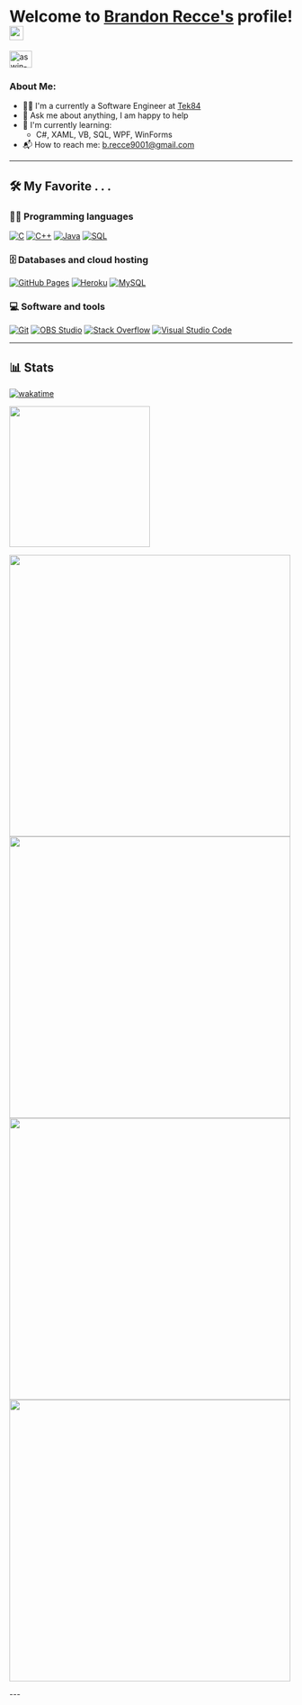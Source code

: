# Welcome to [Brandon Recce's](https://brandonrecce.com/) profile! <img src="https://media.giphy.com/media/hvRJCLFzcasrR4ia7z/giphy.gif" width="25px"></a>

<a href="https://www.linkedin.com/in/brandon-recce/" target="_blank" rel="noreferrer noopener"><img align="center" src="https://raw.githubusercontent.com/rahuldkjain/github-profile-readme-generator/master/src/images/icons/Social/linked-in-alt.svg" alt="aswin-barath" height="30" width="40" /></a>
&nbsp;

### About Me:

- 👨‍🎓 I'm a currently a Software Engineer at [Tek84](https://www.tek84.com/)
- 💬 Ask me about anything, I am happy to help
- 🌱 I'm currently learning:
  - C#, XAML, VB, SQL, WPF, WinForms
- 📬 How to reach me: [b.recce9001@gmail.com](mailto:b.recce9001@gmail.com)

---

## 🛠️ My Favorite . . .

### 👨‍💻 Programming languages

<p>
    <a href="#"><img alt="C" src="https://custom-icon-badges.herokuapp.com/badge/C-03599C.svg?logo=c-in-hexagon&logoColor=white"></a>
    <a href="#"><img alt="C++" src="https://custom-icon-badges.herokuapp.com/badge/C++-9C033A.svg?logo=cpp2&logoColor=white"></a>
    <a href="#"><img alt="Java" src="https://img.shields.io/badge/Java-007396.svg?logo=java&logoColor=white"></a>
    <a href="#"><img alt="SQL" src="https://custom-icon-badges.herokuapp.com/badge/SQL-025E8C.svg?logo=database&logoColor=white"></a>
</p>

### 🗄️ Databases and cloud hosting

<p>
    <a href="#"><img alt="GitHub Pages" src="https://img.shields.io/badge/GitHub%20Pages-327FC7.svg?logo=github&logoColor=white"></a>
    <a href="#"><img alt="Heroku" src="https://img.shields.io/badge/Heroku-430098.svg?logo=heroku&logoColor=white"></a>
    <a href="#"><img alt="MySQL" src="https://img.shields.io/badge/MySQL-00f.svg?logo=mysql&logoColor=white"></a>
</p>

### 💻 Software and tools

<p>
    <a href="#"><img alt="Git" src="https://img.shields.io/badge/Git-F05033.svg?logo=git&logoColor=white"></a>
    <a href="#"><img alt="OBS Studio" src="https://img.shields.io/badge/-OBS%20Studio-302E31?logo=obs-studio&logoColor=white"></a>
    <a href="#"><img alt="Stack Overflow" src="https://img.shields.io/badge/-Stack%20Overflow-FE7A16?logo=stack-overflow&logoColor=white"></a>
    <a href="#"><img alt="Visual Studio Code" src="https://img.shields.io/badge/Visual%20Studio%20Code-0078d7.svg?logo=visual-studio-code&logoColor=white"></a>
</p>

---

## 📊 Stats
[![wakatime](https://wakatime.com/badge/user/018d2326-dace-490d-bc68-87652f2c3ea4.svg)](https://wakatime.com/@018d2326-dace-490d-bc68-87652f2c3ea4) 
<p>
    <a href="https://wakatime.com/@018d2326-dace-490d-bc68-87652f2c3ea4" target="_blank" rel="noreferrer noopener"><img height="250" src="https://wakatime.com/share/@brecce/e6353271-af5d-4ff5-b397-ca57e0198912.svg"></a>
    <p>
        <a href="https://wakatime.com/@018d2326-dace-490d-bc68-87652f2c3ea4" target="_blank" rel="noreferrer noopener"><img width="500" src="https://wakatime.com/share/@brecce/59169221-65bf-4958-93b0-4a10f1070fe4.svg"></a>
        <a href="https://wakatime.com/@018d2326-dace-490d-bc68-87652f2c3ea4" target="_blank" rel="noreferrer noopener"><img width="500" src="https://wakatime.com/share/@brecce/262bc9c6-8760-4416-af38-04b0f9f10925.svg"></a>
        <a href="https://wakatime.com/@018d2326-dace-490d-bc68-87652f2c3ea4" target="_blank" rel="noreferrer noopener"><img width="500" src="https://wakatime.com/share/@brecce/55347c4a-23c2-4888-9fc7-451cbde8a10d.svg"></a>
        <a href="https://wakatime.com/@018d2326-dace-490d-bc68-87652f2c3ea4" target="_blank" rel="noreferrer noopener"><img width="500" src="https://wakatime.com/share/@brecce/02c59b39-573d-4ced-9a8c-222fd48c145b.svg"></a>
    </p>
</p>
---


